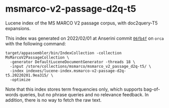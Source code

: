 # msmarco-v2-passage-d2q-t5

Lucene index of the MS MARCO V2 passage corpus, with doc2query-T5 expansions.

This index was generated on 2022/02/01 at Anserini commit [`06fb4f`](https://github.com/castorini/anserini/commit/9ea3159adeeffd84e10e197af4c36febb5b74c7b) on `orca` with the following command:

```
target/appassembler/bin/IndexCollection -collection MsMarcoV2PassageCollection \
  -generator DefaultLuceneDocumentGenerator -threads 18 \
  -input /store/collections/msmarco/msmarco_v2_passage_d2q-t5/ \
  -index indexes/lucene-index.msmarco-v2-passage-d2q-t5.20220201.9ea315/ \
  -optimize
```

Note that this index stores term frequencies only, which supports bag-of-words queries, but no phrase queries and no relevance feedback. In addition, there is no way to fetch the raw text.
